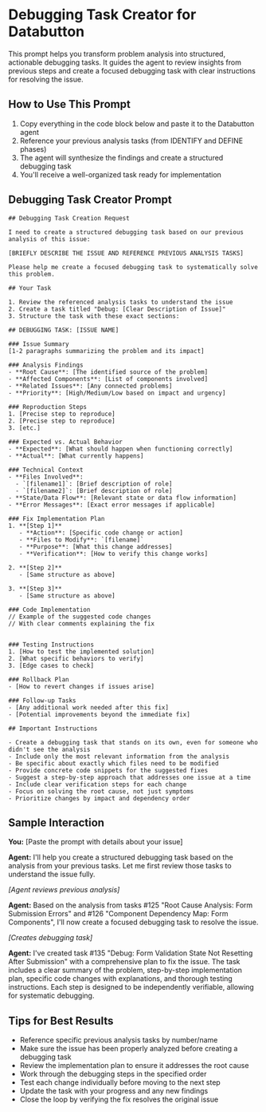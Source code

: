 # Debugging Task Creator for Databutton

This prompt helps you transform problem analysis into structured, actionable debugging tasks. It guides the agent to review insights from previous steps and create a focused debugging task with clear instructions for resolving the issue.

## How to Use This Prompt

1. Copy everything in the code block below and paste it to the Databutton agent
2. Reference your previous analysis tasks (from IDENTIFY and DEFINE phases)
3. The agent will synthesize the findings and create a structured debugging task
4. You'll receive a well-organized task ready for implementation

## Debugging Task Creator Prompt

```
## Debugging Task Creation Request

I need to create a structured debugging task based on our previous analysis of this issue:

[BRIEFLY DESCRIBE THE ISSUE AND REFERENCE PREVIOUS ANALYSIS TASKS]

Please help me create a focused debugging task to systematically solve this problem.

## Your Task

1. Review the referenced analysis tasks to understand the issue
2. Create a task titled "Debug: [Clear Description of Issue]"
3. Structure the task with these exact sections:

## DEBUGGING TASK: [ISSUE NAME]

### Issue Summary
[1-2 paragraphs summarizing the problem and its impact]

### Analysis Findings
- **Root Cause**: [The identified source of the problem]
- **Affected Components**: [List of components involved]
- **Related Issues**: [Any connected problems]
- **Priority**: [High/Medium/Low based on impact and urgency]

### Reproduction Steps
1. [Precise step to reproduce]
2. [Precise step to reproduce]
3. [etc.]

### Expected vs. Actual Behavior
- **Expected**: [What should happen when functioning correctly]
- **Actual**: [What currently happens]

### Technical Context
- **Files Involved**: 
  - `[filename1]`: [Brief description of role]
  - `[filename2]`: [Brief description of role]
- **State/Data Flow**: [Relevant state or data flow information]
- **Error Messages**: [Exact error messages if applicable]

### Fix Implementation Plan
1. **[Step 1]**
   - **Action**: [Specific code change or action]
   - **Files to Modify**: `[filename]`
   - **Purpose**: [What this change addresses]
   - **Verification**: [How to verify this change works]

2. **[Step 2]**
   - [Same structure as above]

3. **[Step 3]**
   - [Same structure as above]

### Code Implementation
// Example of the suggested code changes
// With clear comments explaining the fix


### Testing Instructions
1. [How to test the implemented solution]
2. [What specific behaviors to verify]
3. [Edge cases to check]

### Rollback Plan
- [How to revert changes if issues arise]

### Follow-up Tasks
- [Any additional work needed after this fix]
- [Potential improvements beyond the immediate fix]

## Important Instructions

- Create a debugging task that stands on its own, even for someone who didn't see the analysis
- Include only the most relevant information from the analysis
- Be specific about exactly which files need to be modified
- Provide concrete code snippets for the suggested fixes
- Suggest a step-by-step approach that addresses one issue at a time
- Include clear verification steps for each change
- Focus on solving the root cause, not just symptoms
- Prioritize changes by impact and dependency order
```

## Sample Interaction

**You:** [Paste the prompt with details about your issue]

**Agent:** I'll help you create a structured debugging task based on the analysis from your previous tasks. Let me first review those tasks to understand the issue fully.

*[Agent reviews previous analysis]*

**Agent:** Based on the analysis from tasks #125 "Root Cause Analysis: Form Submission Errors" and #126 "Component Dependency Map: Form Components", I'll now create a focused debugging task to resolve the issue.

*[Creates debugging task]*

**Agent:** I've created task #135 "Debug: Form Validation State Not Resetting After Submission" with a comprehensive plan to fix the issue. The task includes a clear summary of the problem, step-by-step implementation plan, specific code changes with explanations, and thorough testing instructions. Each step is designed to be independently verifiable, allowing for systematic debugging.

## Tips for Best Results

- Reference specific previous analysis tasks by number/name
- Make sure the issue has been properly analyzed before creating a debugging task
- Review the implementation plan to ensure it addresses the root cause
- Work through the debugging steps in the specified order
- Test each change individually before moving to the next step
- Update the task with your progress and any new findings
- Close the loop by verifying the fix resolves the original issue
